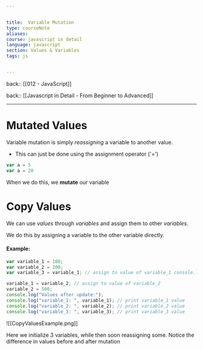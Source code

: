 ```yaml
---


title:  Variable Mutation
type: courseNote
aliases:
course: javascript in detail
language: javascript
section: Values & Variables
tags: js


---
```

back:: [[012 - JavaScript]]

back:: [[Javascript in Detail - From Beginner to Advanced]]

---
# Mutated Values

Variable mutation is simply *reassigning* a variable to another value. 
- This can just be done using the assignment operator ('=')
```javascript
var a = 5
var a = 20
```


 When we do this, we **mutate** our variable


# Copy Values

We can use *values* through *variables* and assign them to other *variables*.

We do this by assigning a variable to the other variable directly. 


#### Example:

```javascript
var variable_1 = 100; 
var variable_2 = 200; 
var variable_3 = variable_1; // assign to value of variable_1 console.log("variable_1: ",variable_1); // print variable_1 value console.log("variable_2: ",variable_2); // print variable_2 value console.log("variable_3: ",variable_3); // print variable_3 value 

variable_1 = variable_2; // assign to value of variable_2 
variable_2 = 500; 
console.log("Values after update:"); 
console.log("variable_1: ", variable_1); // print variable_1 value
console.log("variable_2: ", variable_2); // print variable_2 value
console.log("variable_3: ", variable_3); // print variable_3 value
```

![[CopyValuesExample.png]]

Here we initialize 3 variables, while then soon reassigning some. Notice the difference in values before and after mutation 